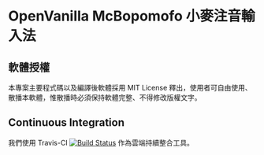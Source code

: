 # OpenVanilla McBopomofo 小麥注音輸入法

## 軟體授權

本專案主要程式碼以及編譯後軟體採用 MIT License 釋出，使用者可自由使用、散播本軟體，惟散播時必須保持軟體完整、不得修改版權文字。

## Continuous Integration

我們使用 Travis-CI [![Build Status](https://travis-ci.org/mjhsieh/McBopomofo.svg?branch=master)](https://travis-ci.org/mjhsieh/McBopomofo) 作為雲端持續整合工具。
